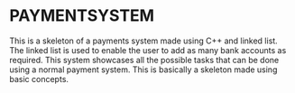 # PAYMENTSYSTEM

This is a skeleton of a payments system made using C++ and linked list. The linked list is used to enable the user to add as many bank accounts as required. This system showcases all the possible tasks that can be done using a normal payment system. This is basically a skeleton made using basic concepts.
